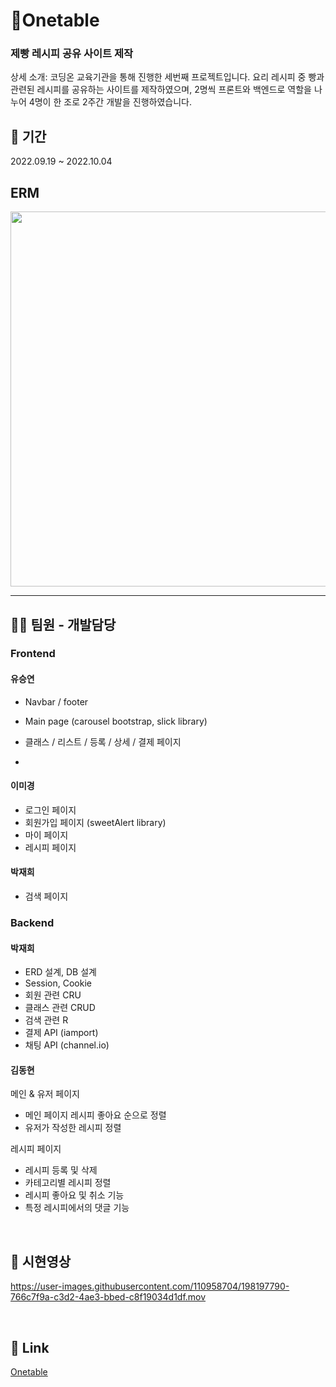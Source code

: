 # 🥪Onetable

### 제빵 레시피 공유 사이트 제작

상세 소개: 코딩온 교육기관을 통해 진행한 세번째 프로젝트입니다. 요리 레시피 중 빵과 관련된 레시피를 공유하는 사이트를 제작하였으며, 2명씩 프론트와 백엔드로 역할을 나누어 4명이 한 조로 2주간 개발을 진행하였습니다.

## :date: 기간

2022.09.19 ~ 2022.10.04

## ERM
<img src="https://user-images.githubusercontent.com/26360179/196043616-ac2ee3b7-500b-40cf-be25-4c3dcf0ac424.png" width="600"/>
<hr />

## 💁🏻 팀원 - 개발담당

### Frontend

#### 유승연

- Navbar / footer
- Main page (carousel bootstrap, slick library)
- 클래스 / 리스트 / 등록 / 상세 / 결제 페이지

- 
#### 이미경
- 로그인 페이지
- 회원가입 페이지 (sweetAlert library)
- 마이 페이지
- 레시피 페이지

#### 박재희
- 검색 페이지

### Backend

#### 박재희
- ERD 설계, DB 설계
- Session, Cookie
- 회원 관련 CRU
- 클래스 관련 CRUD
- 검색 관련 R
- 결제 API (iamport)
- 채팅 API (channel.io)

#### 김동현
메인 & 유저 페이지
- 메인 페이지 레시피 좋아요 순으로 정렬
- 유저가 작성한 레시피 정렬

레시피 페이지
- 레시피 등록 및 삭제
- 카테고리별 레시피 정렬
- 레시피 좋아요 및 취소 기능
- 특정 레시피에서의 댓글 기능

&nbsp;
## :movie_camera: 시현영상

https://user-images.githubusercontent.com/110958704/198197790-766c7f9a-c3d2-4ae3-bbed-c8f19034d1df.mov

&nbsp;
## :link: Link
[Onetable](http://3.37.87.185:8002/)


